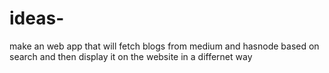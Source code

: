 # ideas-

make an web app that will fetch blogs from medium and hasnode based on search  and then display it on the website in a differnet way
